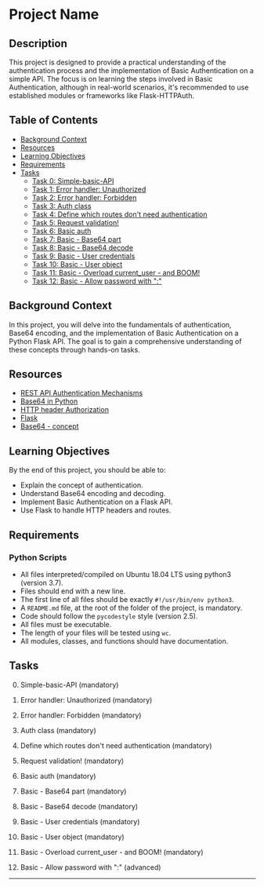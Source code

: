 # Project Name

## Description

This project is designed to provide a practical understanding of the authentication process and the implementation of Basic Authentication on a simple API. The focus is on learning the steps involved in Basic Authentication, although in real-world scenarios, it's recommended to use established modules or frameworks like Flask-HTTPAuth.

## Table of Contents

- [Background Context](#background-context)
- [Resources](#resources)
- [Learning Objectives](#learning-objectives)
- [Requirements](#requirements)
- [Tasks](#tasks)
  - [Task 0: Simple-basic-API](#0-simple-basic-api)
  - [Task 1: Error handler: Unauthorized](#1-error-handler-unauthorized)
  - [Task 2: Error handler: Forbidden](#2-error-handler-forbidden)
  - [Task 3: Auth class](#3-auth-class)
  - [Task 4: Define which routes don't need authentication](#4-define-which-routes-dont-need-authentication)
  - [Task 5: Request validation!](#5-request-validation)
  - [Task 6: Basic auth](#6-basic-auth)
  - [Task 7: Basic - Base64 part](#7-basic-base64-part)
  - [Task 8: Basic - Base64 decode](#8-basic-base64-decode)
  - [Task 9: Basic - User credentials](#9-basic-user-credentials)
  - [Task 10: Basic - User object](#10-basic-user-object)
  - [Task 11: Basic - Overload current_user - and BOOM!](#11-basic-overload-current_user---and-boom)
  - [Task 12: Basic - Allow password with ":"](#12-basic---allow-password-with-)

## Background Context

In this project, you will delve into the fundamentals of authentication, Base64 encoding, and the implementation of Basic Authentication on a Python Flask API. The goal is to gain a comprehensive understanding of these concepts through hands-on tasks.

## Resources

- [REST API Authentication Mechanisms](#)
- [Base64 in Python](#)
- [HTTP header Authorization](#)
- [Flask](#)
- [Base64 - concept](#)

## Learning Objectives

By the end of this project, you should be able to:

- Explain the concept of authentication.
- Understand Base64 encoding and decoding.
- Implement Basic Authentication on a Flask API.
- Use Flask to handle HTTP headers and routes.

## Requirements

### Python Scripts

- All files interpreted/compiled on Ubuntu 18.04 LTS using python3 (version 3.7).
- Files should end with a new line.
- The first line of all files should be exactly `#!/usr/bin/env python3`.
- A `README.md` file, at the root of the folder of the project, is mandatory.
- Code should follow the `pycodestyle` style (version 2.5).
- All files must be executable.
- The length of your files will be tested using `wc`.
- All modules, classes, and functions should have documentation.

## Tasks

0. Simple-basic-API (mandatory)

1. Error handler: Unauthorized (mandatory)

2. Error handler: Forbidden (mandatory)

3. Auth class (mandatory)

4. Define which routes don't need authentication (mandatory)

5. Request validation! (mandatory)

6. Basic auth (mandatory)

7. Basic - Base64 part (mandatory)

8. Basic - Base64 decode (mandatory)

9. Basic - User credentials (mandatory)

10. Basic - User object (mandatory)

11. Basic - Overload current_user - and BOOM! (mandatory)

12. Basic - Allow password with ":" (advanced)

---
